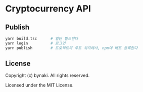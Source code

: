 # Cryptocurrency API


## Publish

```bash
yarn build.tsc      # 일단 빌드한다
yarn login          # 로그인
yarn publish        # 프로젝트의 루트 위치에서, npm에 배포 등록한다
```


## License

Copyright (c) bynaki. All rights reserved.

Licensed under the MIT License.
